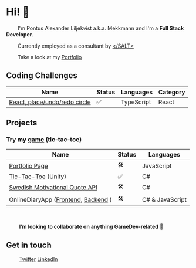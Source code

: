 # Hi! 👋 

&nbsp;&nbsp;&nbsp;&nbsp;&nbsp;&nbsp;&nbsp;&nbsp;I'm Pontus Alexander Liljekvist a.k.a. Mekkmann and I'm a **Full Stack Developer**.

&nbsp;&nbsp;&nbsp;&nbsp;&nbsp;&nbsp;&nbsp;&nbsp;Currently employed as a consultant by [&lt;/SALT&gt;](https://www.salt.study/)

&nbsp;&nbsp;&nbsp;&nbsp;&nbsp;&nbsp;&nbsp;&nbsp;Take a look at my [Portfolio](https://pontusliljekvistportfolio.herokuapp.com/)

## Coding Challenges

| Name                                                         | Status  | Languages                 | Category |
|--------------------------------------------------------------|---------|---------------------------|--------|
| [React, place/undo/redo circle](https://github.com/mekkmann/react-interview-place-circle-on-click) |   ✅   | TypeScript | React               |


## Projects

### Try my [game](https://github.com/mekkmann/Unity-Tic-Tac-Toe) (tic-tac-toe)


| Name                                                         | Status  | Languages                 |
|--------------------------------------------------------------|---------|---------------------------|
| [Portfolio Page](https://github.com/mekkmann/Portfolio-Page) |   🛠️   | JavaScript                |
| [Tic-Tac-Toe](https://github.com/mekkmann/Unity-Tic-Tac-Toe) (Unity)  |   ✅   | C#               |
| [Swedish Motivational Quote API](https://github.com/mekkmann/SwedishMotivationalQuotesMinimalRestApi)|   🛠️   | C# |
| OnlineDiaryApp ([Frontend](https://github.com/mekkmann/OnlineDiaryFrontend), [Backend](https://github.com/mekkmann/OnlineDiary)   )  |   🛠️   | C# & JavaScript |

<br/>

&nbsp;&nbsp;&nbsp;&nbsp;&nbsp;&nbsp;&nbsp;&nbsp; **I’m looking to collaborate on anything GameDev-related** 💞️ 

## Get in touch
&nbsp;&nbsp;&nbsp;&nbsp;&nbsp;&nbsp;&nbsp;&nbsp; [Twitter](https://twitter.com/othermekkmann) [LinkedIn](https://www.linkedin.com/in/pontus-liljekvist-b7224517a/)

<!---
mekkmann/mekkmann is a ✨ special ✨ repository because its `README.md` (this file) appears on your GitHub profile.
You can click the Preview link to take a look at your changes.
--->

